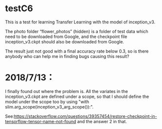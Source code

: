 # testC6
This is a test for learning Transfer Learning with the model of inception_v3.

The photo folder “flower_photos” (hidden) is a folder of test data which need to be downloaded from Google, and the checkpoint file inception_v3.ckpt should also be downloaded from Google.

The result just not good with a final accuracy rate below 0.3, so is there anybody who can help me in finding bugs causing this result?

# 2018/7/13：
I finally found out where the problem is. All the variates in the inception_v3.ckpt are defined under a scope, so that I should define the model under the scope too by using "with slim.arg_scope(inception_v3_arg_scope()):".

See:https://stackoverflow.com/questions/39357454/restore-checkpoint-in-tensorflow-tensor-name-not-found and the answer 2 in that.
